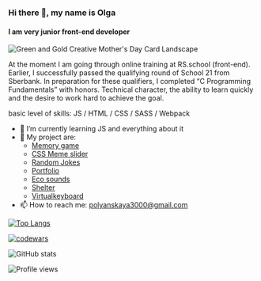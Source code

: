 ### Hi there 👋, my name is Olga
#### I am very junior front-end developer
![Green and Gold Creative Mother's Day Card Landscape](https://user-images.githubusercontent.com/83548013/168206352-b913658d-b1f0-4730-bfd1-a6709e07d81b.png)

At the moment I am going through online training at RS.school (front-end). Earlier, I successfully passed the qualifying round of School 21 from Sberbank. In preparation for these qualifiers, I completed “C Programming Fundamentals” with honors.
Technical character, the ability to learn quickly and the desire to work hard to achieve the goal.

basic level of skills: JS / HTML / CSS / SASS / Webpack

- 🌱 I’m currently learning JS and everything about it
- :tada: My project are:
  - <a href="https://rolling-scopes-school.github.io/olyapolya-JSFEPRESCHOOL/memory-game/">Memory game</a>
  - <a href="https://olyapolya.github.io/cssMemSlider/cssMemSlider/">CSS Meme slider</a>
  - <a href="https://rolling-scopes-school.github.io/olyapolya-JSFEPRESCHOOL/random-jokes/">Random Jokes</a>
  - <a href="https://rolling-scopes-school.github.io/olyapolya-JSFEPRESCHOOL/portfolio/">Portfolio</a>
  - <a href="https://rolling-scopes-school.github.io/olyapolya-JSFEPRESCHOOL/js30-eco-sounds/">Eco sounds</a>
  - <a href="https://rolling-scopes-school.github.io/olyapolya-JSFE2022Q1/shelter/pages/main/">Shelter</a>
  - <a href="https://olyapolya.github.io/Virtual-Keyboard/virtual-keyboard/dist/">Virtualkeyboard</a>
- 📫 How to reach me: polyanskaya3000@gmail.com 


[![Top Langs](https://github-readme-stats.vercel.app/api/top-langs/?username=OlyaPolya)](https://github.com/anuraghazra/github-readme-stats)

[![codewars](https://www.codewars.com/users/OlyaPolya-rss/badges/large)](https://www.codewars.com/users/OlyaPolya-rss)

![GitHub stats](https://github-readme-stats.vercel.app/api?username=OlyaPolya&show_icons=true)  

![Profile views](https://gpvc.arturio.dev/OlyaPolya)  
